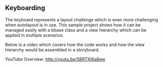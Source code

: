 Keyboarding
-----------

The keyboard represents a layout challenge which is even more challenging when autolayout is in use. This sample project shows how it can be managed easily with a bbase class and a view hierarchy which can be applied in multiple scenarios.

Below is a video which covers how the code works and how the view hierarchy would be assembled in a storyboard.

YouTube Overview: http://youtu.be/5BR7Xt6a6ew

